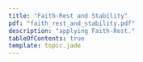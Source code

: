 ```yaml
---
title: "Faith-Rest and Stability"
pdf: "faith_rest_and_stability.pdf"
description: "applying Faith-Rest."
tableOfContents: true
template: topic.jade
---
```



